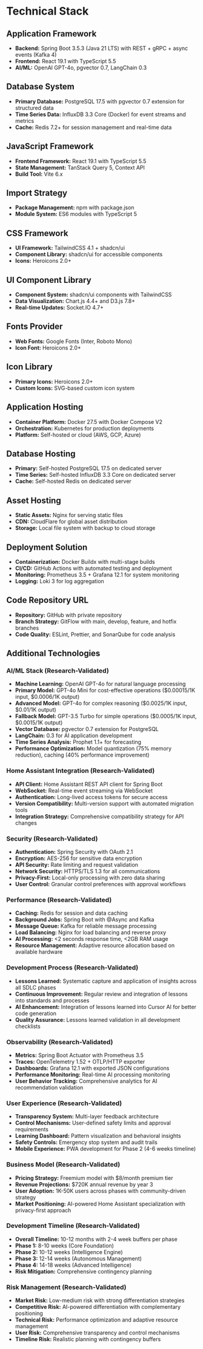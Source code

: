 # Technical Stack

## Application Framework
- **Backend:** Spring Boot 3.5.3 (Java 21 LTS) with REST + gRPC + async events (Kafka 4)
- **Frontend:** React 19.1 with TypeScript 5.5
- **AI/ML:** OpenAI GPT-4o, pgvector 0.7, LangChain 0.3

## Database System
- **Primary Database:** PostgreSQL 17.5 with pgvector 0.7 extension for structured data
- **Time Series Data:** InfluxDB 3.3 Core (Docker) for event streams and metrics
- **Cache:** Redis 7.2+ for session management and real-time data

## JavaScript Framework
- **Frontend Framework:** React 19.1 with TypeScript 5.5
- **State Management:** TanStack Query 5, Context API
- **Build Tool:** Vite 6.x

## Import Strategy
- **Package Management:** npm with package.json
- **Module System:** ES6 modules with TypeScript 5

## CSS Framework
- **UI Framework:** TailwindCSS 4.1 + shadcn/ui
- **Component Library:** shadcn/ui for accessible components
- **Icons:** Heroicons 2.0+

## UI Component Library
- **Component System:** shadcn/ui components with TailwindCSS
- **Data Visualization:** Chart.js 4.4+ and D3.js 7.8+
- **Real-time Updates:** Socket.IO 4.7+

## Fonts Provider
- **Web Fonts:** Google Fonts (Inter, Roboto Mono)
- **Icon Font:** Heroicons 2.0+

## Icon Library
- **Primary Icons:** Heroicons 2.0+
- **Custom Icons:** SVG-based custom icon system

## Application Hosting
- **Container Platform:** Docker 27.5 with Docker Compose V2
- **Orchestration:** Kubernetes for production deployments
- **Platform:** Self-hosted or cloud (AWS, GCP, Azure)

## Database Hosting
- **Primary:** Self-hosted PostgreSQL 17.5 on dedicated server
- **Time Series:** Self-hosted InfluxDB 3.3 Core on dedicated server
- **Cache:** Self-hosted Redis on dedicated server

## Asset Hosting
- **Static Assets:** Nginx for serving static files
- **CDN:** CloudFlare for global asset distribution
- **Storage:** Local file system with backup to cloud storage

## Deployment Solution
- **Containerization:** Docker Buildx with multi-stage builds
- **CI/CD:** GitHub Actions with automated testing and deployment
- **Monitoring:** Prometheus 3.5 + Grafana 12.1 for system monitoring
- **Logging:** Loki 3 for log aggregation

## Code Repository URL
- **Repository:** GitHub with private repository
- **Branch Strategy:** GitFlow with main, develop, feature, and hotfix branches
- **Code Quality:** ESLint, Prettier, and SonarQube for code analysis

## Additional Technologies

### AI/ML Stack (Research-Validated)
- **Machine Learning:** OpenAI GPT-4o for natural language processing
- **Primary Model:** GPT-4o Mini for cost-effective operations ($0.00015/1K input, $0.0006/1K output)
- **Advanced Model:** GPT-4o for complex reasoning ($0.0025/1K input, $0.01/1K output)
- **Fallback Model:** GPT-3.5 Turbo for simple operations ($0.0005/1K input, $0.0015/1K output)
- **Vector Database:** pgvector 0.7 extension for PostgreSQL
- **LangChain:** 0.3 for AI application development
- **Time Series Analysis:** Prophet 1.1+ for forecasting
- **Performance Optimization:** Model quantization (75% memory reduction), caching (40% performance improvement)

### Home Assistant Integration (Research-Validated)
- **API Client:** Home Assistant REST API client for Spring Boot
- **WebSocket:** Real-time event streaming via WebSocket
- **Authentication:** Long-lived access tokens for secure access
- **Version Compatibility:** Multi-version support with automated migration tools
- **Integration Strategy:** Comprehensive compatibility strategy for API changes

### Security (Research-Validated)
- **Authentication:** Spring Security with OAuth 2.1
- **Encryption:** AES-256 for sensitive data encryption
- **API Security:** Rate limiting and request validation
- **Network Security:** HTTPS/TLS 1.3 for all communications
- **Privacy-First:** Local-only processing with zero data sharing
- **User Control:** Granular control preferences with approval workflows

### Performance (Research-Validated)
- **Caching:** Redis for session and data caching
- **Background Jobs:** Spring Boot with @Async and Kafka
- **Message Queue:** Kafka for reliable message processing
- **Load Balancing:** Nginx for load balancing and reverse proxy
- **AI Processing:** <2 seconds response time, <2GB RAM usage
- **Resource Management:** Adaptive resource allocation based on available hardware

### Development Process (Research-Validated)
- **Lessons Learned:** Systematic capture and application of insights across all SDLC phases
- **Continuous Improvement:** Regular review and integration of lessons into standards and processes
- **AI Enhancement:** Integration of lessons learned into Cursor AI for better code generation
- **Quality Assurance:** Lessons learned validation in all development checklists

### Observability (Research-Validated)
- **Metrics:** Spring Boot Actuator with Prometheus 3.5
- **Traces:** OpenTelemetry 1.52 + OTLP/HTTP exporter
- **Dashboards:** Grafana 12.1 with exported JSON configurations
- **Performance Monitoring:** Real-time AI processing monitoring
- **User Behavior Tracking:** Comprehensive analytics for AI recommendation validation

### User Experience (Research-Validated)
- **Transparency System:** Multi-layer feedback architecture
- **Control Mechanisms:** User-defined safety limits and approval requirements
- **Learning Dashboard:** Pattern visualization and behavioral insights
- **Safety Controls:** Emergency stop system and audit trails
- **Mobile Experience:** PWA development for Phase 2 (4-6 weeks timeline)

### Business Model (Research-Validated)
- **Pricing Strategy:** Freemium model with $8/month premium tier
- **Revenue Projections:** $720K annual revenue by year 3
- **User Adoption:** 1K-50K users across phases with community-driven strategy
- **Market Positioning:** AI-powered Home Assistant specialization with privacy-first approach

### Development Timeline (Research-Validated)
- **Overall Timeline:** 10-12 months with 2-4 week buffers per phase
- **Phase 1:** 8-10 weeks (Core Foundation)
- **Phase 2:** 10-12 weeks (Intelligence Engine)
- **Phase 3:** 12-14 weeks (Autonomous Management)
- **Phase 4:** 14-18 weeks (Advanced Intelligence)
- **Risk Mitigation:** Comprehensive contingency planning

### Risk Management (Research-Validated)
- **Market Risk:** Low-medium risk with strong differentiation strategies
- **Competitive Risk:** AI-powered differentiation with complementary positioning
- **Technical Risk:** Performance optimization and adaptive resource management
- **User Risk:** Comprehensive transparency and control mechanisms
- **Timeline Risk:** Realistic planning with contingency buffers 